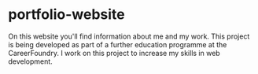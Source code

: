 # portfolio-website
On this website you'll find information about me and my work.
This project is being developed as part of a further education programme at the CareerFoundry.
I work on this project to increase my skills in web development.

